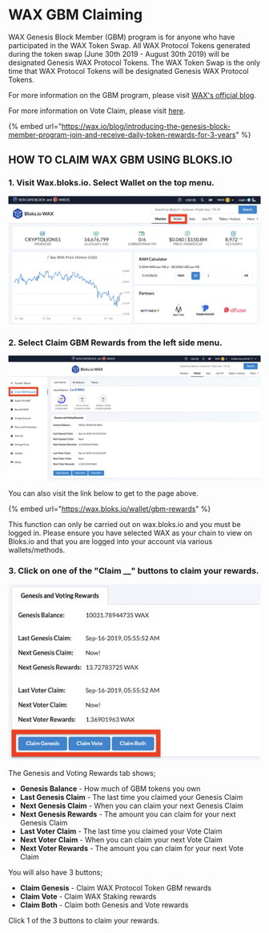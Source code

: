 # WAX GBM Claiming

WAX Genesis Block Member (GBM) program is for anyone who have participated in the WAX Token Swap. All WAX Protocol Tokens generated during the token swap (June 30th 2019 - August 30th 2019) will be designated Genesis WAX Protocol Tokens. The WAX Token Swap is the only time that WAX Protocol Tokens will be designated Genesis WAX Protocol Tokens.

For more information on the GBM program, please visit [WAX's official blog](https://wax.io/blog/introducing-the-genesis-block-member-program-join-and-receive-daily-token-rewards-for-3-years).&#x20;

For more information on Vote Claim, please visit [here](https://wax.io/blog/earn-more-wax-introducing-wax-block-rewards-staking-and-voting-guilds-and-more).&#x20;

{% embed url="https://wax.io/blog/introducing-the-genesis-block-member-program-join-and-receive-daily-token-rewards-for-3-years" %}

## HOW TO CLAIM WAX GBM USING BLOKS.IO

### 1. Visit Wax.bloks.io. Select Wallet on the top menu.

![](<../.gitbook/assets/image (252).png>)



### 2. Select Claim GBM Rewards from the left side menu.

![](<../.gitbook/assets/image (119).png>)

You can also visit the link below to get to the page above.

{% embed url="https://wax.bloks.io/wallet/gbm-rewards" %}

This function can only be carried out on wax.bloks.io and you must be logged in. Please ensure you have selected WAX as your chain to view on Bloks.io and that you are logged into your account via various wallets/methods.

### 3. Click on one of the "Claim \_\_" buttons to claim your rewards.

![](<../.gitbook/assets/image (200).png>)

The Genesis and Voting Rewards tab shows;

* **Genesis Balance** - How much of GBM tokens you own
* **Last Genesis Claim** - The last time you claimed your Genesis Claim
* **Next Genesis Claim** - When you can claim your next Genesis Claim
* **Next Genesis Rewards** - The amount you can claim for your next Genesis Claim
* **Last Voter Claim** - The last time you claimed your Vote Claim
* **Next Voter Claim** - When you can claim your next Vote Claim
* **Next Voter Rewards** - The amount you can claim for your next Vote Claim

You will also have 3 buttons;

* **Claim Genesis** - Claim WAX Protocol Token GBM rewards
* **Claim Vote** - Claim WAX Staking rewards
* **Claim Both** - Claim both Genesis and Vote rewards

Click 1 of the 3 buttons to claim your rewards.&#x20;
